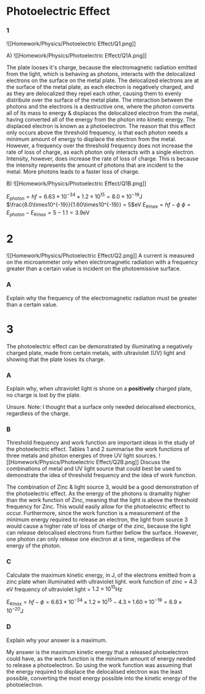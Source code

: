 # Photoelectric Effect

### 1
![[Homework/Physics/Photoelectric Effect/Q1.png]]

A)
![[Homework/Physics/Photoelectric Effect/Q1A.png]]

The plate looses it's charge, because the electromagnetic radiation emitted from the light, which is behaving as photons, interacts with the delocalized electrons on the surface on the metal plate. The delocalized electrons are at the surface of the metal plate, as each electron is negatively charged, and as they are delocalized they repel each other, causing them to evenly distribute over the surface of the metal plate.
The interaction between the photons and the electrons is a destructive one, where the photon converts all of its mass to energy & displaces the delocalized electron from the metal, having converted all of the energy from the photon into kinetic energy. The displaced electron is known as a photoelectron.
The reason that this effect only occurs above the threshold frequency, is that each photon needs a minimum amount of energy to displace the electron from the metal. However, a frequency over the threshold frequency does not increase the rate of loss of charge, as each photon only interacts with a single electron.
Intensity, however, does increase the rate of loss of charge. This is because the intensity represents the amount of photons that are incident to the metal. More photons leads to a faster loss of charge.

B)
![[Homework/Physics/Photoelectric Effect/Q1B.png]]

$E_{photon} = hf = 6.63\times10^{-34}\times1.2\times10^{15} = 8.0\times10^{-19}$J
$\frac{8.0\times10^{-19}}{1.60\times10^{-19}} = 5$eV
$E_{Kmax} = hf - \phi$
$\phi = E_{photon} - E_{Kmax} = 5 - 1.1 = 3.9$eV

# 2
![[Homework/Physics/Photoelectric Effect/Q2.png]]
A current is measured on the microammeter only when electromagnetic radiation with a frequency greater than a certain value is incident on the photoemissive surface.

### A
Explain why the frequency of the electromagnetic radiation must be greater than a certain value.

# 3
The photoelectric effect can be demonstrated by illuminating a negatively charged plate, made from certain metals, with ultraviolet (UV) light and showing that the plate loses its charge.

### A
Explain why, when ultraviolet light is shone on a **positively** charged plate, no charge is lost by the plate.

Unsure.
Note: I thought that a surface only needed delocalised electronics, regardless of the charge.

### B
Threshold frequency and work function are important ideas in the study of the photoelectric effect.
Tables 1 and 2 summarise the work functions of three metals and photon energies of three UV light sources.
![[Homework/Physics/Photoelectric Effect/Q2B.png]]
Discuss the combinations of metal and UV light source that could best be used to demonstrate the idea of threshold frequency and the idea of work function.

The combination of Zinc & light source 3, would be a good demonstration of the photoelectric effect. As the energy of the photons is dramality higher than the work function of Zinc, meaning that the light is above the threshold frequency for Zinc. This would easily allow for the photoelectric effect to occur. Furthermore, since the work function is a measurement of the minimum energy required to release an electron, the light from source 3 would cause a higher rate of loss of charge of the zinc, because the light can release delocalised electrons from further bellow the surface. However, one photon can only release one electron at a time, regardless of the energy of the photon.

### C
Calculate the maximum kinetic energy, in J, of the electrons emitted from a zinc plate when illuminated with ultraviolet light.
work function of zinc = 4.3 eV
frequency of ultraviolet light = $1.2\times10^{15}$Hz

$E_{Kmax} = hf - \phi = 6.63\times10^{-34}\times1.2\times10^{15} - 4.3\times1.60\times10^{-19} = 6.9\times10^{-20}$J

### D
Explain why your answer is a maximum.

My answer is the maximum kinetic energy that a released photoelectron could have, as the work function is the minimum amount of energy needed to release a photoelectron. So using the work function was assuming that the energy required to displace the delocalised electron was the least possible, converting the most energy possible into the kinetic energy of the photoelectron.

